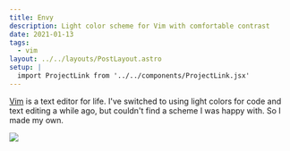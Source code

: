 ```yaml
---
title: Envy
description: Light color scheme for Vim with comfortable contrast
date: 2021-01-13
tags:
  - vim
layout: ../../layouts/PostLayout.astro
setup: |
  import ProjectLink from '../../components/ProjectLink.jsx'
---
```


[Vim](/notes/vim) is a text editor for life. I've switched to using light colors
for code and text editing a while ago, but couldn't find a scheme I was happy
with. So I made my own.

<ProjectLink title="Source code on GitHub" url="https://github.com/kkga/vim-envy" />

![](https://raw.githubusercontent.com/kkga/vim-envy/master/screenshots/envy.png)
